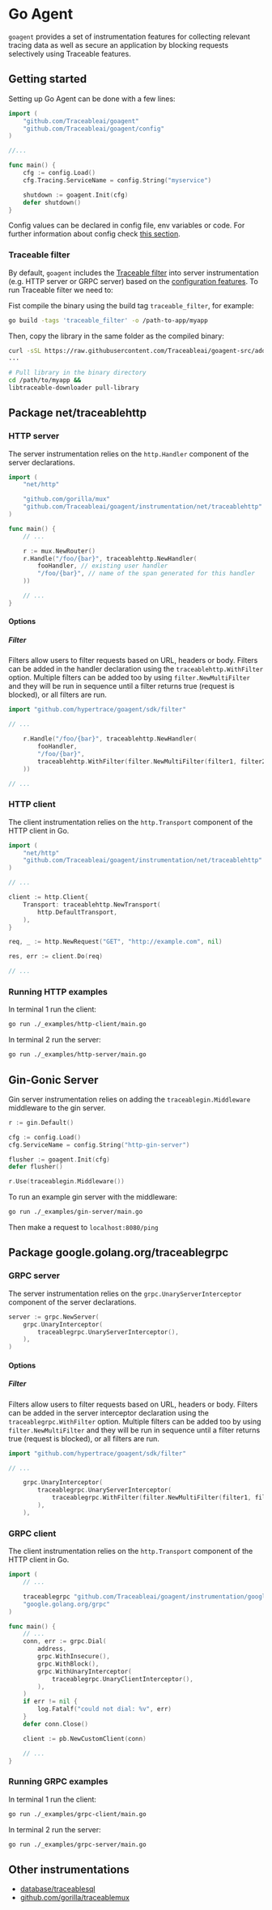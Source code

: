 # Go Agent

`goagent` provides a set of instrumentation features for collecting relevant tracing data as well as secure an application by blocking requests selectively using Traceable features.

## Getting started

Setting up Go Agent can be done with a few lines:

```go
import (
    "github.com/Traceableai/goagent"
    "github.com/Traceableai/goagent/config"
)

//...

func main() {
    cfg := config.Load()
    cfg.Tracing.ServiceName = config.String("myservice")

    shutdown := goagent.Init(cfg)
    defer shutdown()
}
```

Config values can be declared in config file, env variables or code. For further information about config check [this section](config/README.md).

### Traceable filter

By default, `goagent` includes the [Traceable filter](./filter/traceable) into server instrumentation (e.g. HTTP server or GRPC server)
based on the [configuration features](https://github.com/Traceableai/agent-config/blob/main/proto/ai/traceable/agent/config/v1/config.proto#L29).
To run Traceable filter we need to:

Fist compile the binary using the build tag `traceable_filter`, for example:

```bash
go build -tags 'traceable_filter' -o /path-to-app/myapp
```

Then, copy the library in the same folder as the compiled binary:

```bash
curl -sSL https://raw.githubusercontent.com/Traceableai/goagent-src/adds_copy_library_script/filter/traceable/copy-library.sh?token=AAXOYAQWDUI5OBITGX7KA7DBPKGM6 | bash -s -- ./path/to/my-app
...

# Pull library in the binary directory
cd /path/to/myapp &&
libtraceable-downloader pull-library
```

## Package net/traceablehttp

### HTTP server

The server instrumentation relies on the `http.Handler` component of the server declarations.

```go
import (
    "net/http"

    "github.com/gorilla/mux"
    "github.com/Traceableai/goagent/instrumentation/net/traceablehttp"
)

func main() {
    // ...

    r := mux.NewRouter()
    r.Handle("/foo/{bar}", traceablehttp.NewHandler(
        fooHandler, // existing user handler
        "/foo/{bar}", // name of the span generated for this handler
    ))

    // ...
}
```

#### Options

##### Filter

Filters allow users to filter requests based on URL, headers or body. Filters can be added in the handler declaration using the `traceablehttp.WithFilter` option. Multiple filters can be added too by using `filter.NewMultiFilter` and they will be run in sequence until a filter returns true (request is blocked), or all filters are run.

```go
import "github.com/hypertrace/goagent/sdk/filter"

// ...

    r.Handle("/foo/{bar}", traceablehttp.NewHandler(
        fooHandler,
        "/foo/{bar}",
        traceablehttp.WithFilter(filter.NewMultiFilter(filter1, filter2)),
    ))

// ...

````

### HTTP client

The client instrumentation relies on the `http.Transport` component of the HTTP client in Go.

```go
import (
    "net/http"
    "github.com/Traceableai/goagent/instrumentation/net/traceablehttp"
)

// ...

client := http.Client{
    Transport: traceablehttp.NewTransport(
        http.DefaultTransport,
    ),
}

req, _ := http.NewRequest("GET", "http://example.com", nil)

res, err := client.Do(req)

// ...
```

### Running HTTP examples

In terminal 1 run the client:

```bash
go run ./_examples/http-client/main.go
```

In terminal 2 run the server:

```bash
go run ./_examples/http-server/main.go
```

## Gin-Gonic Server

Gin server instrumentation relies on adding the `traceablegin.Middleware` middleware to the gin server.

```go
r := gin.Default()

cfg := config.Load()
cfg.ServiceName = config.String("http-gin-server")

flusher := goagent.Init(cfg)
defer flusher()

r.Use(traceablegin.Middleware())
```

To run an example gin server with the middleware:

```bash
go run ./_examples/gin-server/main.go
```

Then make a request to `localhost:8080/ping`

## Package google.golang.org/traceablegrpc

### GRPC server

The server instrumentation relies on the `grpc.UnaryServerInterceptor` component of the server declarations.

```go
server := grpc.NewServer(
    grpc.UnaryInterceptor(
        traceablegrpc.UnaryServerInterceptor(),
    ),
)
```

#### Options

##### Filter

Filters allow users to filter requests based on URL, headers or body. Filters can be added in the server interceptor declaration using the `traceablegrpc.WithFilter` option. Multiple filters can be added too by using `filter.NewMultiFilter` and they will be run in sequence until a filter returns true (request is blocked), or all filters are run.

```go
import "github.com/hypertrace/goagent/sdk/filter"

// ...

    grpc.UnaryInterceptor(
        traceablegrpc.UnaryServerInterceptor(
            traceablegrpc.WithFilter(filter.NewMultiFilter(filter1, filter2))
        ),
    ),
````

### GRPC client

The client instrumentation relies on the `http.Transport` component of the HTTP client in Go.

```go
import (
    // ...

    traceablegrpc "github.com/Traceableai/goagent/instrumentation/google.golang.org/traceablegrpc"
    "google.golang.org/grpc"
)

func main() {
    // ...
    conn, err := grpc.Dial(
        address,
        grpc.WithInsecure(),
        grpc.WithBlock(),
        grpc.WithUnaryInterceptor(
            traceablegrpc.UnaryClientInterceptor(),
        ),
    )
    if err != nil {
        log.Fatalf("could not dial: %v", err)
    }
    defer conn.Close()

    client := pb.NewCustomClient(conn)

    // ...
}
```

### Running GRPC examples

In terminal 1 run the client:

```bash
go run ./_examples/grpc-client/main.go
```

In terminal 2 run the server:

```bash
go run ./_examples/grpc-server/main.go
```

## Other instrumentations

- [database/traceablesql](instrumentation/database/traceablesql)
- [github.com/gorilla/traceablemux](instrumentation/github.com/gorilla/traceablemux)
